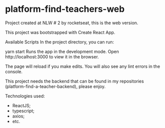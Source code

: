 # platform-find-teachers-web
Project created at NLW # 2 by rocketseat, this is the web version.

This project was bootstrapped with Create React App.

Available Scripts
In the project directory, you can run:

yarn start
Runs the app in the development mode.
Open http://localhost:3000 to view it in the browser.

The page will reload if you make edits.
You will also see any lint errors in the console.

This project needs the backend that can be found in my repositories (platform-find-a-teacher-backend), please enjoy.



Technologies used:
  - ReactJS;
  - typescript;
  - axios;
  - etc.

